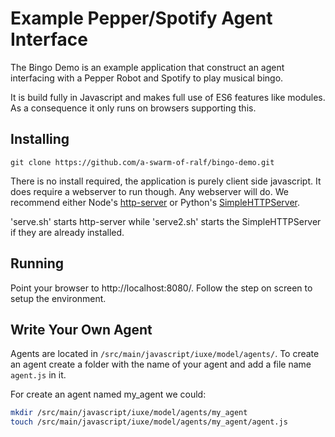# Example Pepper/Spotify Agent Interface

The Bingo Demo is an example application that construct an agent interfacing with a Pepper Robot and Spotify to play musical bingo.

It is build fully in Javascript and makes full use of ES6 features like modules. As a consequence it only runs on browsers supporting this.

## Installing

```
git clone https://github.com/a-swarm-of-ralf/bingo-demo.git
```

There is no install required, the application is purely client side javascript. It does require a webserver to run though. Any webserver will do. We recommend either Node's [http-server](https://www.npmjs.com/package/http-server) or Python's [SimpleHTTPServer](https://docs.python.org/2/library/simplehttpserver.html).

'serve.sh' starts http-server while 'serve2.sh' starts the SimpleHTTPServer if they are already installed. 

## Running

Point your browser to http://localhost:8080/. Follow the step on screen to setup the environment.


## Write Your Own Agent

Agents are located in ```/src/main/javascript/iuxe/model/agents/```. To create an agent create a folder with the name of your agent and add a file name ```agent.js``` in it.

For create an agent named my_agent we could:

```bash
mkdir /src/main/javascript/iuxe/model/agents/my_agent
touch /src/main/javascript/iuxe/model/agents/my_agent/agent.js
```


